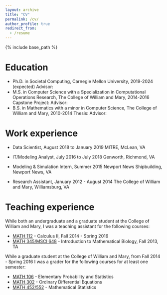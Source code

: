 ```yaml
---
layout: archive
title: "CV"
permalink: /cv/
author_profile: true
redirect_from:
  - /resume
---
```


{% include base_path %}

Education
======
* Ph.D. in Societal Computing, Carnegie Mellon University, 2019-2024 (expected)
  Advisor: 
* M.S. in Computer Science with a Specialization in Computational Operations Research, The College of William and Mary, 2014-2016
  Capstone Project: 
  Advisor: 
* B.S. in Mathematics with a minor in Computer Science, The College of William and Mary, 2010-2014
  Thesis:
  Advisor:

Work experience
======
* Data Scientist, August 2018 to January 2019
  MITRE, McLean, VA

* IT/Modeling Analyst, July 2016 to July 2018
  Genworth, Richmond, VA
  
* Modeling & Simulation Intern, Summer 2015
  Newport News Shipbuilding, Newport News, VA
  
* Research Assistant, January 2012 - August 2014
  The College of William and Mary, Williamsburg, VA
  
Teaching experience
======
While both an undergraduate and a graduate student at the College of William and Mary, I was a teaching assistant for the following courses:
* [MATH 112](https://www.wm.edu/as/mathematics/undergrad/wheretostart/math112/index.php) - Calculus II, Fall 2014 - Spring 2016
* [MATH 345/MSCI 648](http://catalog.wm.edu/preview_course_nopop.php?catoid=5&coid=8334) - Introduction to Mathematical Biology, Fall 2013, TA

While a graduate student at the College of William and Mary, from Fall 2014 - Spring 2016 I was a grader for the following courses for at least one semester:
* [MATH 106](http://catalog.wm.edu/preview_course_nopop.php?catoid=12&coid=31181) - Elementary Probability and Statistics
* [MATH 302](http://catalog.wm.edu/preview_course_nopop.php?catoid=7&coid=12598) - Ordinary Differential Equations
* [MATH 452/552](http://catalog.wm.edu/preview_course_nopop.php?catoid=12&coid=31212) - Mathematical Statistics
